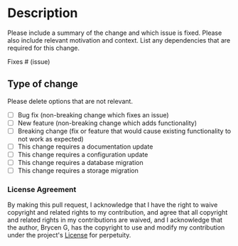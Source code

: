 
<!--- Welcome! It looks like you're opening a pull request for my project, I think that's great. This form is pre-populated with a Contributor License Agreement, which is required if you want to contribute your code. It is there to protect your copyright over the code but also to protect the project, making your code available to me to use indefinitely. --->

# Description

Please include a summary of the change and which issue is fixed. Please also include relevant motivation and context. List any dependencies that are required for this change.

Fixes # (issue)

## Type of change

Please delete options that are not relevant.

- [ ] Bug fix (non-breaking change which fixes an issue)
- [ ] New feature (non-breaking change which adds functionality)
- [ ] Breaking change (fix or feature that would cause existing functionality to not work as expected)
- [ ] This change requires a documentation update
- [ ] This change requires a configuration update
- [ ] This change requires a database migration
- [ ] This change requires a storage migration

### License Agreement

By making this pull request, I acknowledge that I have the right to waive copyright and related rights to my contribution, and agree that all copyright and related rights in my contributions are waived, and I acknowledge that the author, Brycen G, has the copyright to use and modify my contribution under the project's [License](https://github.com/BrycensRanch/AuthIsForMe/blob/master/LICENSE.md) for perpetuity.
